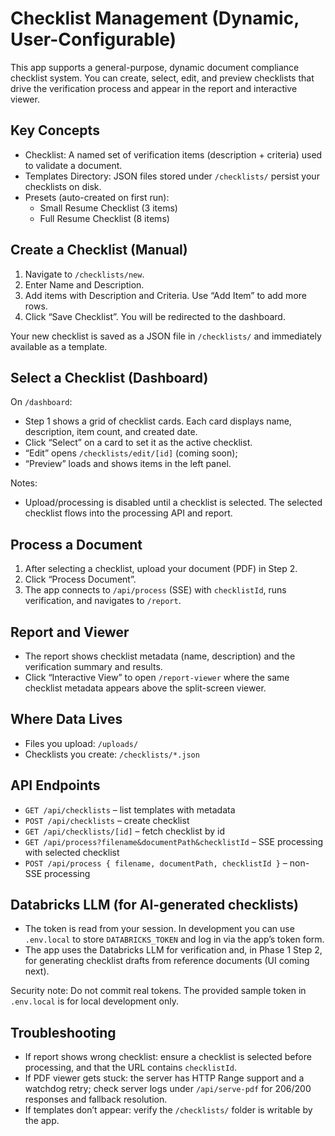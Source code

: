 # Checklist Management (Dynamic, User-Configurable)

This app supports a general-purpose, dynamic document compliance checklist system. You can create, select, edit, and preview checklists that drive the verification process and appear in the report and interactive viewer.

## Key Concepts
- Checklist: A named set of verification items (description + criteria) used to validate a document.
- Templates Directory: JSON files stored under `/checklists/` persist your checklists on disk.
- Presets (auto-created on first run):
  - Small Resume Checklist (3 items)
  - Full Resume Checklist (8 items)

## Create a Checklist (Manual)
1. Navigate to `/checklists/new`.
2. Enter Name and Description.
3. Add items with Description and Criteria. Use “Add Item” to add more rows.
4. Click “Save Checklist”. You will be redirected to the dashboard.

Your new checklist is saved as a JSON file in `/checklists/` and immediately available as a template.

## Select a Checklist (Dashboard)
On `/dashboard`:
- Step 1 shows a grid of checklist cards. Each card displays name, description, item count, and created date.
- Click “Select” on a card to set it as the active checklist.
- “Edit” opens `/checklists/edit/[id]` (coming soon);
- “Preview” loads and shows items in the left panel.

Notes:
- Upload/processing is disabled until a checklist is selected. The selected checklist flows into the processing API and report.

## Process a Document
1. After selecting a checklist, upload your document (PDF) in Step 2.
2. Click “Process Document”.
3. The app connects to `/api/process` (SSE) with `checklistId`, runs verification, and navigates to `/report`.

## Report and Viewer
- The report shows checklist metadata (name, description) and the verification summary and results.
- Click “Interactive View” to open `/report-viewer` where the same checklist metadata appears above the split-screen viewer.

## Where Data Lives
- Files you upload: `/uploads/`
- Checklists you create: `/checklists/*.json`

## API Endpoints
- `GET /api/checklists` – list templates with metadata
- `POST /api/checklists` – create checklist
- `GET /api/checklists/[id]` – fetch checklist by id
- `GET /api/process?filename&documentPath&checklistId` – SSE processing with selected checklist
- `POST /api/process { filename, documentPath, checklistId }` – non-SSE processing

## Databricks LLM (for AI-generated checklists)
- The token is read from your session. In development you can use `.env.local` to store `DATABRICKS_TOKEN` and log in via the app’s token form.
- The app uses the Databricks LLM for verification and, in Phase 1 Step 2, for generating checklist drafts from reference documents (UI coming next).

Security note: Do not commit real tokens. The provided sample token in `.env.local` is for local development only.

## Troubleshooting
- If report shows wrong checklist: ensure a checklist is selected before processing, and that the URL contains `checklistId`.
- If PDF viewer gets stuck: the server has HTTP Range support and a watchdog retry; check server logs under `/api/serve-pdf` for 206/200 responses and fallback resolution.
- If templates don’t appear: verify the `/checklists/` folder is writable by the app.

